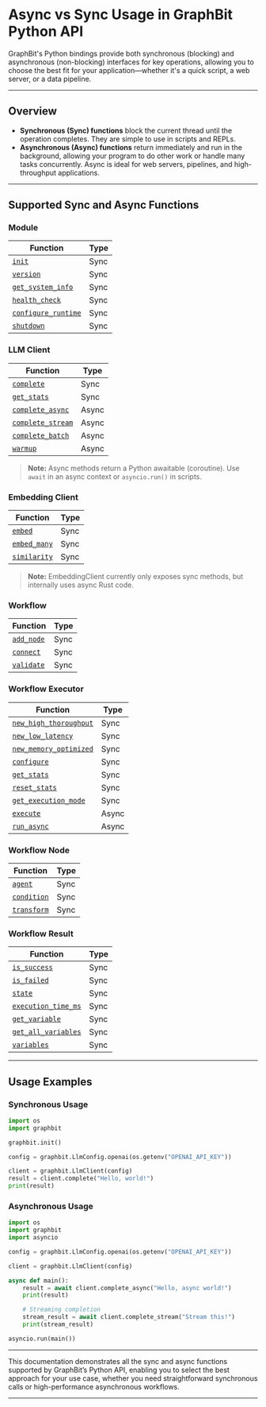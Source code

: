 # Async vs Sync Usage in GraphBit Python API

GraphBit's Python bindings provide both synchronous (blocking) and asynchronous (non-blocking) interfaces for key operations, allowing you to choose the best fit for your application—whether it's a quick script, a web server, or a data pipeline.

---

## Overview

- **Synchronous (Sync) functions** block the current thread until the operation completes. They are simple to use in scripts and REPLs.
- **Asynchronous (Async) functions** return immediately and run in the background, allowing your program to do other work or handle many tasks concurrently. Async is ideal for web servers, pipelines, and high-throughput applications.

---

## Supported Sync and Async Functions

### Module 

| Function      | Type |
|---------------|------|
| [`init`](../api-reference/python-api.md#initlog_levelnone-enable_tracingnone-debugnone)              | Sync         |
| [`version`](../api-reference/python-api.md#version)              | Sync         |
| [`get_system_info`](../api-reference/python-api.md#get_system_info)              | Sync         |
| [`health_check`](../api-reference/python-api.md#health_check)              | Sync         |
| [`configure_runtime`](../api-reference/python-api.md#configure_runtimeworker_threadsnone-max_blocking_threadsnone-thread_stack_size_mbnone)              | Sync         |
| [`shutdown`](../api-reference/python-api.md#shutdown)              | Sync         |

### LLM Client 

| Function                | Type         |
|-------------------------|--------------|
| [`complete`](llm-providers.md#creating-and-using-clients)              | Sync         |
| [`get_stats`](llm-providers.md#client-statistics)              | Sync         |
| [`complete_async`](llm-providers.md#asynchronous-operations)        | Async        |
| [`complete_stream`](llm-providers.md#streaming-responses)       | Async        |
| [`complete_batch`](llm-providers.md#batch-processing)   | Async        |
| [`warmup`](llm-providers.md#client-warmup)   | Async        |

> **Note:** Async methods return a Python awaitable (coroutine). Use `await` in an async context or `asyncio.run()` in scripts.

### Embedding Client 

| Function      | Type |
|---------------|------|
| [`embed`](../api-reference/configuration.md#embeddings-client)              | Sync         |
| [`embed_many`](../api-reference/configuration.md#embeddings-client)              | Sync         |
| [`similarity`](../api-reference/configuration.md#embeddings-client)              | Sync         |

> **Note:** EmbeddingClient currently only exposes sync methods, but internally uses async Rust code.

### Workflow 

| Function      | Type |
|---------------|------|
| [`add_node`](../api-reference/python-api.md#add_nodenode)              | Sync         |
| [`connect`](../api-reference/python-api.md#connectfrom_id-to_id)              | Sync         |
| [`validate`](../api-reference/python-api.md#validate)              | Sync         |

### Workflow Executor 

| Function      | Type |
|---------------|------|
| [`new_high_thoroughput`](llm-providers.md#executor-types-for-different-providers)              | Sync         |
| [`new_low_latency`](llm-providers.md#executor-types-for-different-providers)              | Sync         |
| [`new_memory_optimized`](llm-providers.md#executor-types-for-different-providers)              | Sync         |
| [`configure`](concepts.md#executor-configuration)              | Sync         |
| [`get_stats`](../api-reference/python-api.md#get_stats)              | Sync         |
| [`reset_stats`](../api-reference/python-api.md#reset_stats)              | Sync         |
| [`get_execution_mode`](../api-reference/python-api.md#get_execution_mode)              | Sync         |
| [`execute`](workflow-builder.md#setting-up-execution)              | Async         |
| [`run_async`](workflow-builder.md#asynchronous-execution)              | Async         |

### Workflow Node 

| Function      | Type |
|---------------|------|
| [`agent`](../api-reference/node-types.md#basic-agent-node)              | Sync         |
| [`condition`](../api-reference/node-types.md#basic-condition-node)              | Sync         |
| [`transform`](../api-reference/node-types.md#basic-transform-node)              | Sync         |

### Workflow Result 

| Function      | Type |
|---------------|------|
| [`is_success`](../api-reference/python-api.md#is_success)              | Sync         |
| [`is_failed`](../api-reference/python-api.md#is_failed)              | Sync         |
| [`state`](../api-reference/python-api.md#state)              | Sync         |
| [`execution_time_ms`](../api-reference/python-api.md#execution_time_ms)              | Sync         |
| [`get_variable`](../api-reference/python-api.md#get_variablekey)              | Sync         |
| [`get_all_variables`](../api-reference/python-api.md#get_all_variables)              | Sync         |
| [`variables`](../api-reference/python-api.md#variables)              | Sync         |

---

## Usage Examples

### Synchronous Usage

```python
import os
import graphbit

graphbit.init()

config = graphbit.LlmConfig.openai(os.getenv("OPENAI_API_KEY"))

client = graphbit.LlmClient(config)
result = client.complete("Hello, world!")
print(result)
```

### Asynchronous Usage

```python
import os
import graphbit
import asyncio

config = graphbit.LlmConfig.openai(os.getenv("OPENAI_API_KEY"))

client = graphbit.LlmClient(config)

async def main():
    result = await client.complete_async("Hello, async world!")
    print(result)

    # Streaming completion
    stream_result = await client.complete_stream("Stream this!")
    print(stream_result)

asyncio.run(main())
```
---

This documentation demonstrates all the sync and async functions supported by GraphBit’s Python API, enabling you to select the best approach for your use case, whether you need straightforward synchronous calls or high-performance asynchronous workflows.

---